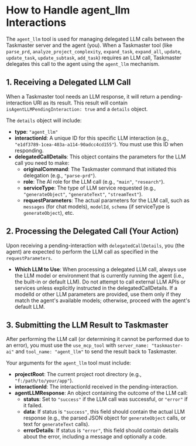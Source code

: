 # How to Handle agent_llm Interactions

The `agent_llm` tool is used for managing delegated LLM calls between the Taskmaster server and the agent (you). When a Taskmaster tool (like `parse_prd`, `analyze_project_complexity`, `expand_task`, `expand_all`, `update`, `update_task`, `update_subtask`, `add_task`) requires an LLM call, Taskmaster delegates this call to the agent using the `agent_llm` mechanism.

## 1. Receiving a Delegated LLM Call

When a Taskmaster tool needs an LLM response, it will return a pending-interaction URI as its result. This result will contain `isAgentLLMPendingInteraction: true` and a `details` object.

The `details` object will include:

- **type**: `"agent_llm"`
- **interactionId**: A unique ID for this specific LLM interaction (e.g., `"e1df3789-1cea-403a-a114-90adcc4cd155"`). You must use this ID when responding.
- **delegatedCallDetails**: This object contains the parameters for the LLM call you need to make:
  - **originalCommand**: The Taskmaster command that initiated this delegation (e.g., `"parse-prd"`).
  - **role**: The AI role for the LLM call (e.g., `"main"`, `"research"`).
  - **serviceType**: The type of LLM service requested (e.g., `"generateObject"`, `"generateText"`, `"streamText"`).
  - **requestParameters**: The actual parameters for the LLM call, such as `messages` (for chat models), `modelId`, `schema` (if serviceType is `generateObject`), etc.

## 2. Processing the Delegated Call (Your Action)

Upon receiving a pending-interaction with `delegatedCallDetails`, you (the agent) are expected to perform the LLM call as specified in the `requestParameters`.

- **Which LLM to Use**: When processing a delegated LLM call, always use the LLM model or environment that is currently running the agent (i.e., the built-in or default LLM). Do not attempt to call external LLM APIs or services unless explicitly instructed in the delegatedCallDetails. If a modelId or other LLM parameters are provided, use them only if they match the agent's available models; otherwise, proceed with the agent's default LLM.

## 3. Submitting the LLM Result to Taskmaster

After performing the LLM call (or determining it cannot be performed due to an error), you must use the `use_mcp_tool` with `server_name: "taskmaster-ai"` and `tool_name: "agent_llm"` to send the result back to Taskmaster.

Your arguments for the `agent_llm` tool must include:

- **projectRoot**: The current project root directory (e.g., `"f:/path/to/your/app"`).
- **interactionId**: The interactionId received in the pending-interaction.
- **agentLLMResponse**: An object containing the outcome of the LLM call:
  - **status**: Set to `"success"` if the LLM call was successful, or `"error"` if it failed.
  - **data**: If status is `"success"`, this field should contain the actual LLM response (e.g., the parsed JSON object for `generateObject` calls, or text for `generateText` calls).
  - **errorDetails**: If status is `"error"`, this field should contain details about the error, including a message and optionally a code.